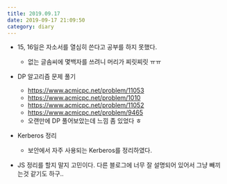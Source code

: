 ```yaml
---
title: 2019.09.17
date: 2019-09-17 21:09:50
category: diary
---
```


* 15, 16일은 자소서를 열심히 쓴다고 공부를 하지 못했다.
  * 없는 글솜씨에 몇백자를 쓰려니 머리가 찌릿찌릿 ㅠㅠ

* DP 알고리즘 문제 풀기
  * https://www.acmicpc.net/problem/11053
  * https://www.acmicpc.net/problem/1010
  * https://www.acmicpc.net/problem/11052
  * <https://www.acmicpc.net/problem/9465>
  * 오랜만에 DP 풀어보았는데 느낌 좀 있었다 ㅎ

* Kerberos 정리
  * 보안에서 자주 사용되는 Kerberos를 정리하였다.

* JS 정리를 할지 말지 고민이다. 다른 블로그에 너무 잘 설명되어 있어서  그냥 빼끼는것 같기도 하구..